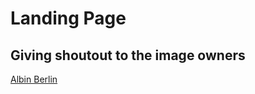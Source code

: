 # Landing Page

## Giving shoutout to the image owners

[Albin Berlin](https://www.pexels.com/@albinberlin/)